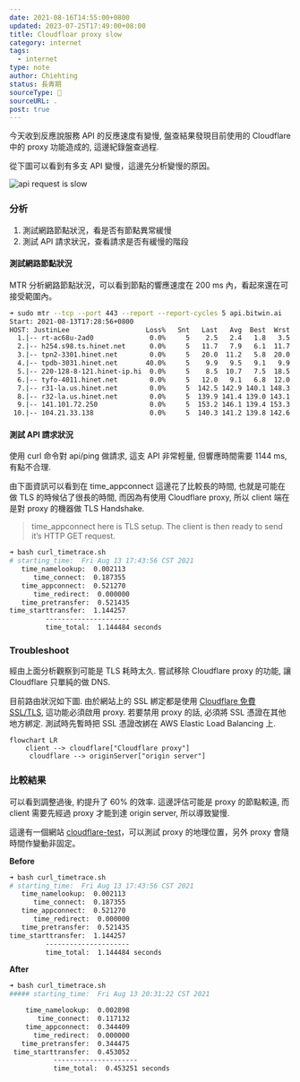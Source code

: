 ```yaml
---
date: 2021-08-16T14:55:00+0800
updated: 2023-07-25T17:49:00+08:00
title: Cloudfloar proxy slow
category: internet
tags:
  - internet
type: note
author: Chiehting
status: 長青期
sourceType: 📰️
sourceURL: .
post: true
---
```


今天收到反應說服務 API 的反應速度有變慢, 盤查結果發現目前使用的 Cloudflare 中的 proxy 功能造成的, 這邊紀錄盤查過程.

<!--more-->

從下圖可以看到有多支 API 變慢，這邊先分析變慢的原因。

![api request is slow](https://storage.googleapis.com/chiehting.com/blog/2021-08-16-cloudflare-proxy-issu-1.jpg)

### 分析

1. 測試網路節點狀況，看是否有節點異常緩慢
2. 測試 API 請求狀況，查看請求是否有緩慢的階段

#### 測試網路節點狀況

MTR 分析網路節點狀況，可以看到節點的響應速度在 200 ms 內，看起來還在可接受範圍內。

```bash
➜ sudo mtr --tcp --port 443 --report --report-cycles 5 api.bitwin.ai
Start: 2021-08-13T17:28:56+0800
HOST: JustinLee                   Loss%   Snt   Last   Avg  Best  Wrst StDev
  1.|-- rt-ac68u-2ad0              0.0%     5    2.5   2.4   1.8   3.5   0.7
  2.|-- h254.s98.ts.hinet.net      0.0%     5   11.7   7.9   6.1  11.7   2.3
  3.|-- tpn2-3301.hinet.net        0.0%     5   20.0  11.2   5.8  20.0   6.0
  4.|-- tpdb-3031.hinet.net       40.0%     5    9.9   9.5   9.1   9.9   0.4
  5.|-- 220-128-8-121.hinet-ip.hi  0.0%     5    8.5  10.7   7.5  18.5   4.5
  6.|-- tyfo-4011.hinet.net        0.0%     5   12.0   9.1   6.8  12.0   2.0
  7.|-- r31-la.us.hinet.net        0.0%     5  142.5 142.9 140.1 148.3   3.2
  8.|-- r32-la.us.hinet.net        0.0%     5  139.9 141.4 139.0 143.1   1.9
  9.|-- 141.101.72.250             0.0%     5  153.2 146.1 139.4 153.3   6.8
 10.|-- 104.21.33.138              0.0%     5  140.3 141.2 139.8 142.6   1.2
```

#### 測試 API 請求狀況

使用 curl 命令對 api/ping 做請求, 這支 API 非常輕量, 但響應時間需要 1144 ms, 有點不合理.

由下面資訊可以看到在 time_appconnect 這邊花了比較長的時間, 也就是可能在做 TLS 的時候佔了很長的時間, 而因為有使用 Cloudflare proxy, 所以 client 端在是對 proxy 的機器做 TLS Handshake.

>time_appconnect here is TLS setup. The client is then ready to send it’s HTTP GET request.

```bash
➜ bash curl_timetrace.sh
# starting_time:  Fri Aug 13 17:43:56 CST 2021
   time_namelookup:  0.002113
      time_connect:  0.187355
   time_appconnect:  0.521270
      time_redirect:  0.000000
   time_pretransfer:  0.521435
time_starttransfer:  1.144257
         ---------------------
         time_total:  1.144484 seconds
```

### Troubleshoot

經由上面分析觀察到可能是 TLS 耗時太久. 嘗試移除 Cloudflare proxy 的功能, 讓 Cloudflare 只單純的做 DNS.

目前路由狀況如下圖. 由於網站上的 SSL 綁定都是使用 [Cloudflare 免費 SSL/TLS](https://www.cloudflare.com/zh-tw/ssl/), 這功能必須啟用 proxy. 若要禁用 proxy 的話, 必須將 SSL 憑證在其他地方綁定. 測試時先暫時把 SSL 憑證改綁在 AWS Elastic Load Balancing 上.

```mermaid
flowchart LR
    client --> cloudflare["Cloudflare proxy"]
	 cloudflare --> originServer["origin server"]
```

### 比較結果

可以看到調整過後, 約提升了 60% 的效率. 這邊評估可能是 proxy 的節點較遠, 而 client 需要先經過 proxy 才能到達 origin server, 所以導致變慢.

這邊有一個網站 [cloudflare-test](https://cloudflare-test.judge.sh/)，可以測試 proxy 的地理位置，另外 proxy 會隨時間作變動非固定。

**Before**

```bash
➜ bash curl_timetrace.sh
# starting_time:  Fri Aug 13 17:43:56 CST 2021
   time_namelookup:  0.002113
      time_connect:  0.187355
   time_appconnect:  0.521270
      time_redirect:  0.000000
   time_pretransfer:  0.521435
time_starttransfer:  1.144257
         ---------------------
         time_total:  1.144484 seconds
```

**After**

```bash
➜ bash curl_timetrace.sh
##### starting_time:  Fri Aug 13 20:31:22 CST 2021

    time_namelookup:  0.002898
       time_connect:  0.117132
    time_appconnect:  0.344409
      time_redirect:  0.000000
   time_pretransfer:  0.344475
 time_starttransfer:  0.453052
           ---------------------
           time_total:  0.453251 seconds
```
